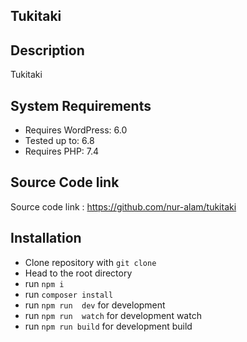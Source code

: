 ## Tukitaki

## Description

Tukitaki

## System Requirements

-   Requires WordPress: 6.0
-   Tested up to: 6.8
-   Requires PHP: 7.4
## Source Code link
Source code link : https://github.com/nur-alam/tukitaki

## Installation

-   Clone repository with `git clone`
-   Head to the root directory
-   run `npm i`
-   run `composer install`
-   run `npm run  dev` for development
-   run `npm run  watch` for development watch
-   run `npm run build` for development build
